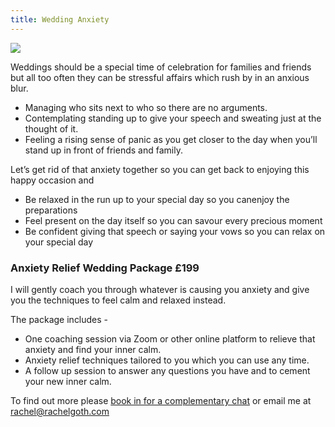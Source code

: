 ```yaml
---
title: Wedding Anxiety
---
```

<div class="wedding-anxiety clearfix">

<div class="headshot">
<img src="/uploads/rachel-goth-headshot.jpg">
</div>

<div class="wedding-intro">

Weddings should be a special time of celebration for families and friends but all too often they can be stressful affairs which rush by in an anxious blur. 

* Managing who sits next to who so there are no arguments.
* Contemplating standing up to give your speech and sweating just at the thought of it.
* Feeling a rising sense of panic as you get closer to the day when you’ll stand up in front of friends and family.

Let’s get rid of that anxiety together so you can get back to enjoying this happy occasion and 

* Be relaxed in the run up to your special day so you canenjoy the preparations
* Feel present on the day itself so you can savour every precious moment
* Be confident giving that speech or saying your vows so you can relax on your special day

</div>

<div class="wedding-package">
<h3>Anxiety Relief Wedding Package £199</h3>

I will gently coach you through whatever is causing you anxiety and give you the techniques to feel calm and relaxed instead. 

The package includes -

* One coaching session via Zoom or other online platform to relieve that anxiety and find your inner calm.
* Anxiety relief techniques tailored to you which you can use any time.
* A follow up session to answer any questions you have and to cement your new inner calm.

To find out more please <a href="https://outlook.office.com/bookwithme/user/850c9bd35f4d427da3e158953ed9bbf5%40prioritymindmanagement.com/meetingtype/Ns8qBYjjKkaF9s1n0RdjQA2?anonymous&isanonymous=true" target="_blank">book in for a complementary chat</a> or email me at [rachel@rachelgoth.com](mailto:rachel@rachelgoth.com)

</div>
</div>